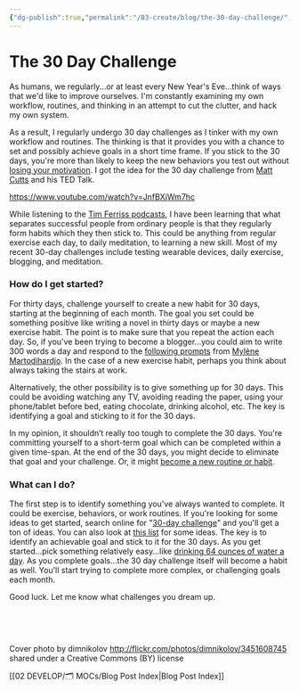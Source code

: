 ```yaml
---
{"dg-publish":true,"permalink":"/03-create/blog/the-30-day-challenge/","title":"The 30 Day Challenge","tags":["workflow","routines","habits"]}
---
```


# The 30 Day Challenge

As humans, we regularly...or at least every New Year's Eve...think of ways that we'd like to improve ourselves. I'm constantly examining my own workflow, routines, and thinking in an attempt to cut the clutter, and hack my own system.

As a result, I regularly undergo 30 day challenges as I tinker with my own workflow and routines. The thinking is that it provides you with a chance to set and possibly achieve goals in a short time frame. If you stick to the 30 days, you're more than likely to keep the new behaviors you test out without [losing your motivation](http://www.fitnessmagazine.com/weight-loss/tips/motivation/make-over-your-motivation/). I got the idea for the 30 day challenge from [Matt Cutts](https://twitter.com/mattcutts?ref_src=twsrc%5Egoogle%7Ctwcamp%5Eserp%7Ctwgr%5Eauthor) and his TED Talk.

https://www.youtube.com/watch?v=JnfBXjWm7hc

While listening to the [Tim Ferriss podcasts](http://fourhourworkweek.com/podcast/), I have been learning that what separates successful people from ordinary people is that they regularly form habits which they then stick to. This could be anything from regular exercise each day, to daily meditation, to learning a new skill. Most of my recent 30-day challenges include testing wearable devices, daily exercise, blogging, and meditation.

### How do I get started?

For thirty days, challenge yourself to create a new habit for 30 days, starting at the beginning of each month. The goal you set could be something positive like writing a novel in thirty days or maybe a new exercise habit. The point is to make sure that you repeat the action each day. So, if you've been trying to become a blogger...you could aim to write 300 words a day and respond to the [following prompts](https://flic.kr/s/aHsjv4qFwe) from [Mylène Martodihardjo](https://www.flickr.com/photos/imylene). In the case of a new exercise habit, perhaps you think about always taking the stairs at work.

Alternatively, the other possibility is to give something up for 30 days. This could be avoiding watching any TV, avoiding reading the paper, using your phone/tablet before bed, eating chocolate, drinking alcohol, etc. The key is identifying a goal and sticking to it for the 30 days.

In my opinion, it shouldn’t really too tough to complete the 30 days. You're committing yourself to a short-term goal which can be completed within a given time-span. At the end of the 30 days, you might decide to eliminate that goal and your challenge. Or, it might [become a new routine or habit](https://blogs.ucl.ac.uk/hbrc/2012-06-29/busting-the-21-days-habit-formation-myth/).

### What can I do?

The first step is to identify something you've always wanted to complete. It could be exercise, behaviors, or work routines. If you're looking for some ideas to get started, search online for "[30-day challenge](http://lmgtfy.com/?q=30+day+challenge)" and you'll get a ton of ideas. You can also look at [this list](http://www.feelgoodhacks.com/six-30-day-challenges-will-change-life/) for some ideas. The key is to identify an achievable goal and stick to it for the 30 days. As you get started...pick something relatively easy...like [drinking 64 ounces of water a day](http://www.mayoclinic.org/healthy-lifestyle/nutrition-and-healthy-eating/in-depth/water/art-20044256). As you complete goals...the 30 day challenge itself will become a habit as well. You'll start trying to complete more complex, or challenging goals each month.

Good luck. Let me know what challenges you dream up.

 

 

Cover photo by dimnikolov http://flickr.com/photos/dimnikolov/3451608745 shared under a Creative Commons (BY) license

[[02 DEVELOP/🗂️ MOCs/Blog Post Index\|Blog Post Index]]